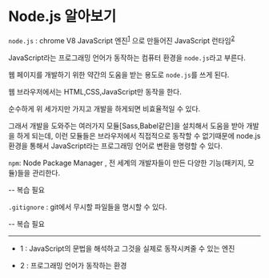 # Node.js 알아보기

`node.js` : chrome V8 JavaScript 엔진<sup>[1](#footnote_1)</sup> 으로 만들어진 JavaScript 런타임<sup>[2](#footnote_2)</sup>

JavaScript라는 프로그래밍 언어가 동작하는 컴퓨터 환경을 `node.js`라고 부른다.

웹 페이지를 개발하기 위한 약간의 도움을 받는 용도로 `node.js`를 쓰게 된다.

웹 브라우저에서는 HTML,CSS,JavaScript만 동작을 한다.

순수하게 위 세가지만 가지고 개발을 하게되면 비효율적일 수 있다.

그래서 개발을 도와주는 여러가지 모듈[Sass,Babel같은]을 설치해서 도움을 받아 개발을 하게 되는데, 이런 모듈들은 브라우저에서 직접적으로 동작할 수 없기때문에 node.js 환경을 통해서 JavaScript라는 프로그래밍 언어로 변환을 명령할 수 있다.

`npm`: Node Package Manager , 전 세계의 개발자들이 만든 다양한 기능(패키지, 모듈)들을 관리한다.

-- 복습 필요

`.gitignore` : git에서 무시할 파일들을 명시할 수 있다.

-- 복습 필요

---

- <a name="footnote_1">1</a> : JavaScript의 문법을 해석하고 그것을 실제로 동작시켜줄 수 있는 엔진

- <a name="footnote_2">2</a> : 프로그래밍 언어가 동작하는 환경
